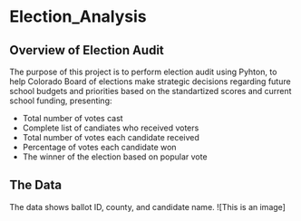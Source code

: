 # Election_Analysis
## Overview of Election Audit
The purpose of this project is to perform election audit using Pyhton, to help Colorado Board of elections make strategic decisions regarding future school budgets and priorities based on the standartized scores and current school funding, presenting:
  
  - Total number of votes cast
  - Complete list of candiates who received voters
  - Total number of votes each candidate received
  - Percentage of votes each candidate won
  - The winner of the election based on popular vote

## The Data
The data shows ballot ID, county, and candidate name.
![This is an image]

